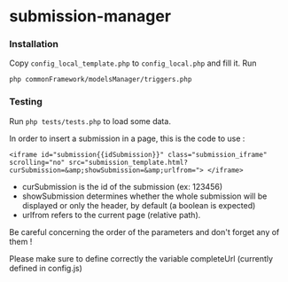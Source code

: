 # submission-manager

### Installation

Copy `config_local_template.php` to `config_local.php` and fill it. Run

    php commonFramework/modelsManager/triggers.php

### Testing

Run `php tests/tests.php` to load some data.

In order to insert a submission in a page, this is the code to use :

    <iframe id="submission{{idSubmission}}" class="submission_iframe" scrolling="no" src="submission_template.html?curSubmission=&amp;showSubmission=&amp;urlfrom="> </iframe>

- curSubmission is the id of the submission (ex: 123456)
- showSubmission determines whether the whole submission will be displayed or only the header, by default (a boolean is expected)
- urlfrom refers to the current page (relative path).

Be careful concerning the order of the parameters and don't forget any of them !

Please make sure to define correctly the variable completeUrl (currently defined in config.js)

